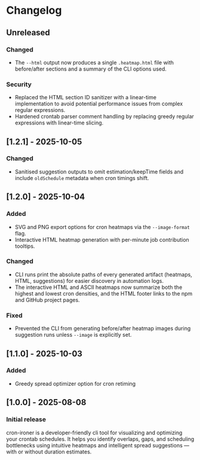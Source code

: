 # Changelog

## Unreleased

### Changed

- The `--html` output now produces a single `.heatmap.html` file with before/after sections and a summary of the CLI options used.

### Security

- Replaced the HTML section ID sanitizer with a linear-time implementation to avoid potential performance issues from complex regular expressions.
- Hardened crontab parser comment handling by replacing greedy regular expressions with linear-time slicing.

## [1.2.1] - 2025-10-05

### Changed

- Sanitised suggestion outputs to omit estimation/keepTime fields and include `oldSchedule` metadata when cron timings shift.

## [1.2.0] - 2025-10-04

### Added

- SVG and PNG export options for cron heatmaps via the `--image-format` flag.
- Interactive HTML heatmap generation with per-minute job contribution tooltips.

### Changed

- CLI runs print the absolute paths of every generated artifact (heatmaps, HTML, suggestions) for easier discovery in automation logs.
- The interactive HTML and ASCII heatmaps now summarize both the highest and lowest cron densities, and the HTML footer links to the npm and GitHub project pages.

### Fixed

- Prevented the CLI from generating before/after heatmap images during suggestion runs unless `--image` is explicitly set.

## [1.1.0] - 2025-10-03

### Added

- Greedy spread optimizer option for cron retiming

## [1.0.0] - 2025-08-08

### Initial release

cron-ironer is a developer-friendly cli tool for visualizing and optimizing your crontab schedules.
It helps you identify overlaps, gaps, and scheduling bottlenecks using intuitive heatmaps and
intelligent spread suggestions — with or without duration estimates.
